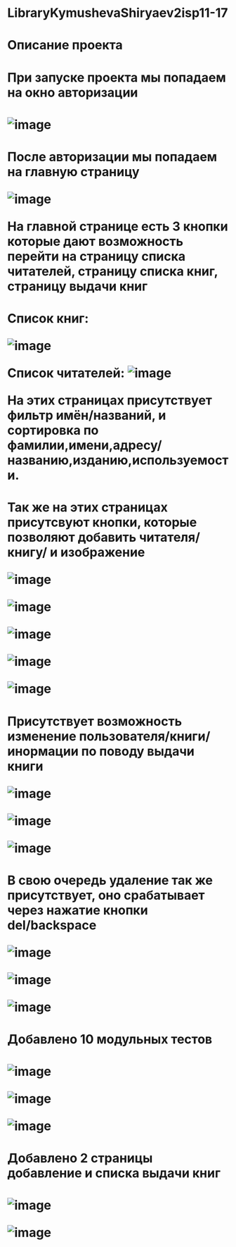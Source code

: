 # LibraryKymushevaShiryaev2isp11-17
# Описание проекта 
<h1 align "center"> При запуске проекта мы попадаем на окно авторизации<h1>

![image](https://user-images.githubusercontent.com/82766372/163041471-aa448ee5-0ae5-421c-a0d9-6630292bab15.png)


<h1 align "center"> После авторизации мы попадаем на главную страницу

![image](https://user-images.githubusercontent.com/82766372/163041506-04a57b4b-682e-433f-ada4-331118e009a7.png)

 На главной странице есть 3 кнопки которые дают возможность перейти на страницу списка читателей, страницу списка книг, страницу выдачи книг<h1>

<h1 align "center">Список книг:

![image](https://user-images.githubusercontent.com/82766372/163041671-453739e9-ae78-4f16-9f3d-86a75fbd665c.png)

Список читателей: ![image](https://user-images.githubusercontent.com/82766372/163042695-9cfa7536-9a82-4613-9f23-3e21c112003b.png)

На этих страницах присутствует фильтр имён/названий, и сортировка по фамилии,имени,адресу/названию,изданию,используемости.<h1>
<h1 align "center"> Так же на этих страницах присутсвуют кнопки, которые позволяют добавить читателя/книгу/ и изображение

![image](https://user-images.githubusercontent.com/82766372/163041954-c4913296-20fb-4db0-bf81-19699ac4b5d0.png)

![image](https://user-images.githubusercontent.com/82766372/163042095-2138c175-280e-41c4-8212-d5544cba906c.png)

![image](https://user-images.githubusercontent.com/82766372/154963633-6df44847-d8d4-4591-a4c4-96e58bed3bc6.png)

![image](https://user-images.githubusercontent.com/82766372/154963845-774f9af4-1564-46a2-b930-f23e06358f7a.png)

![image](https://user-images.githubusercontent.com/82766372/154963661-1519d8f6-102c-46c2-ac8d-0317e56efc45.png)<h1>

<h1 align "center"> Присутствует возможность изменение пользователя/книги/инормации по поводу выдачи книги

![image](https://user-images.githubusercontent.com/82766372/163043580-8ea0b5a2-d612-413d-ab00-10ff96f4663e.png)
 
 ![image](https://user-images.githubusercontent.com/82766372/163043639-ff31691d-ec73-40c3-9c51-088712c52b98.png)

 ![image](https://user-images.githubusercontent.com/82766372/163043686-51e79d8a-5589-4d40-a1ec-7ce3af4e8184.png)



<h1 align "center"> В свою очередь удаление так же присутствует, оно срабатывает через нажатие кнопки del/backspace

![image](https://user-images.githubusercontent.com/82766372/154964057-f7f1f77d-8773-4ebe-8cd8-9d7d71fc5c68.png)

![image](https://user-images.githubusercontent.com/82766372/154964288-6862102d-88dc-4b89-8cf6-2ae32932e35e.png)

![image](https://user-images.githubusercontent.com/82766372/154964077-c5bff8d0-28dc-49dc-ac65-5a273a52883e.png)<h1>

   
   <h1 align "center"> Добавлено 10 модульных тестов<h1>

![image](https://user-images.githubusercontent.com/82766372/161012840-c4898343-5ea7-4297-8a0d-965f3db3098e.png)

![image](https://user-images.githubusercontent.com/82766372/161013486-8068ff8a-c5eb-4313-8e91-604636646c49.png)
    
![image](https://user-images.githubusercontent.com/82766372/161013686-bf525fd1-5810-455d-ad24-fc07e3a9adae.png)


 <h1 align "center"> Добавлено 2 страницы добавление и списка выдачи книг<h1>

![image](https://user-images.githubusercontent.com/82766372/163044307-317120bb-07ee-4867-b43d-980685fe02d0.png)

 ![image](https://user-images.githubusercontent.com/82766372/163042945-bf3ecb4d-4451-4517-9749-46648a746d30.png)





